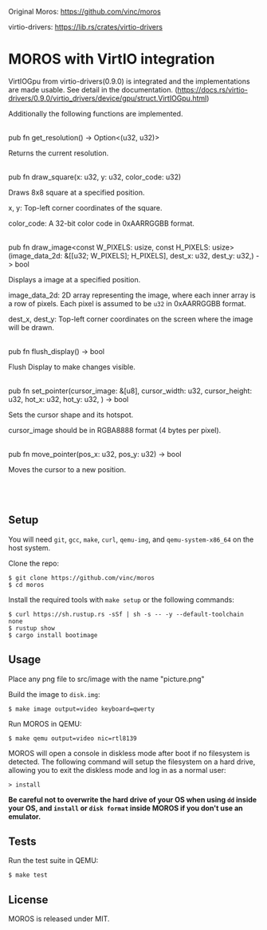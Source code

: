 Original Moros: https://github.com/vinc/moros

virtio-drivers: https://lib.rs/crates/virtio-drivers

# MOROS with VirtIO integration

VirtIOGpu from virtio-drivers(0.9.0) is integrated and the implementations are made usable. See detail in the documentation. (https://docs.rs/virtio-drivers/0.9.0/virtio_drivers/device/gpu/struct.VirtIOGpu.html)

Additionally the following functions are implemented.
<br/><br/>

pub fn get_resolution() -> Option<(u32, u32)>

Returns the current resolution.
<br/><br/>

pub fn draw_square(x: u32, y: u32, color_code: u32)

Draws 8x8 square at a specified position.

x, y: Top-left corner coordinates of the square.

color_code: A 32-bit color code in 0xAARRGGBB format.
<br/><br/>

pub fn draw_image<const W_PIXELS: usize, const H_PIXELS: usize>(image_data_2d: &[[u32; W_PIXELS]; H_PIXELS], dest_x: u32, dest_y: u32,) -> bool

Displays a image at a specified position.

image_data_2d: 2D array representing the image, where each inner array is a row of pixels. Each pixel is assumed to be `u32` in 0xAARRGGBB format.

dest_x, dest_y: Top-left corner coordinates on the screen where the image will be drawn.
<br/><br/>

pub fn flush_display() -> bool

Flush Display to make changes visible.
<br/><br/>

pub fn set_pointer(cursor_image: &[u8], cursor_width: u32, cursor_height: u32, hot_x: u32, hot_y: u32, ) -> bool

Sets the cursor shape and its hotspot.

cursor_image should be in RGBA8888 format (4 bytes per pixel).
<br/><br/>

pub fn move_pointer(pos_x: u32, pos_y: u32) -> bool

Moves the cursor to a new position.
<br/><br/>
<br/><br/>

## Setup

You will need `git`, `gcc`, `make`, `curl`, `qemu-img`,
and `qemu-system-x86_64` on the host system.

Clone the repo:

    $ git clone https://github.com/vinc/moros
    $ cd moros

Install the required tools with `make setup` or the following commands:

    $ curl https://sh.rustup.rs -sSf | sh -s -- -y --default-toolchain none
    $ rustup show
    $ cargo install bootimage

## Usage

Place any png file to src/image with the name "picture.png"

Build the image to `disk.img`:

    $ make image output=video keyboard=qwerty

Run MOROS in QEMU:

    $ make qemu output=video nic=rtl8139

MOROS will open a console in diskless mode after boot if no filesystem is
detected. The following command will setup the filesystem on a hard drive,
allowing you to exit the diskless mode and log in as a normal user:

    > install

**Be careful not to overwrite the hard drive of your OS when using `dd` inside
your OS, and `install` or `disk format` inside MOROS if you don't use an
emulator.**

## Tests

Run the test suite in QEMU:

    $ make test

## License

MOROS is released under MIT.

[0]: https://vinc.cc
[1]: https://github.com/phil-opp/blog_os/tree/post-07
[2]: https://os.phil-opp.com
[3]: https://wiki.osdev.org
[4]: https://github.com/rust-osdev/bootloader
[5]: https://crates.io/crates/x86_64
[6]: https://crates.io/crates/pic8259
[7]: https://crates.io/crates/pc-keyboard
[8]: https://crates.io/crates/uart_16550
[9]: https://crates.io/crates/linked_list_allocator
[10]: https://crates.io/crates/acpi
[11]: https://crates.io/crates/aml
[12]: https://crates.io/crates/rand_hc
[13]: https://crates.io/crates/smoltcp

[s1]: https://img.shields.io/github/actions/workflow/status/vinc/moros/rust.yml
[s2]: https://img.shields.io/crates/v/moros.svg
